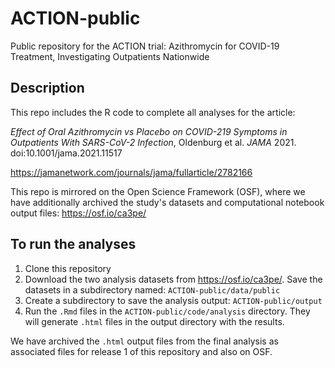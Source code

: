 # ACTION-public
Public repository for the ACTION trial: Azithromycin for COVID-19 Treatment, Investigating Outpatients Nationwide

## Description

This repo includes the R code to complete all analyses for the article:

_Effect of Oral Azithromycin vs Placebo on COVID-219 Symptoms in Outpatients With SARS-CoV-2 Infection_, Oldenburg et al. _JAMA_ 2021. doi:10.1001/jama.2021.11517

https://jamanetwork.com/journals/jama/fullarticle/2782166

This repo is mirrored on the Open Science Framework (OSF), where we have additionally archived the study's datasets and computational notebook output files: https://osf.io/ca3pe/

## To run the analyses

1. Clone this repository
2. Download the two analysis datasets from https://osf.io/ca3pe/. Save the datasets in a subdirectory named: `ACTION-public/data/public` 
3. Create a subdirectory to save the analysis output: `ACTION-public/output`
4. Run the `.Rmd` files in the  `ACTION-public/code/analysis` directory.  They will generate `.html` files in the output directory with the results.

We have archived the `.html` output files from the final analysis as associated files for release 1 of this repository and also on OSF.


